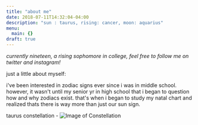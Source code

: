 ```yaml
---
title: "about me"
date: 2018-07-11T14:32:04-04:00
description: "sun : taurus, rising: cancer, moon: aquarius"
menu:
  main: {}
draft: true
---
```


*currently nineteen, a rising sophomore in college, feel free to follow me on twitter and instagram!*

just a little about myself:

i've been interested in zodiac signs ever since i was in middle school. however, it wasn't until my senior yr in high school that i began to question how and why zodiacs exist. that's when i began to study my natal chart and realized thats there is way more than just our sun sign.


 taurus constellation -
![Image of Constellation](https://78.media.tumblr.com/d40fd210f417c0b9cf1ea85f386e92f3/tumblr_om82rfmyRm1unzgvxo5_1280.png)
